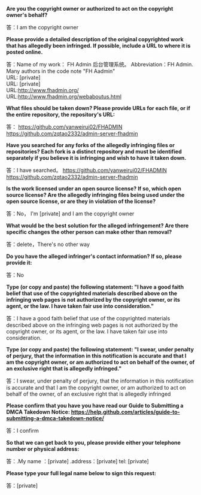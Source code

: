 **Are you the copyright owner or authorized to act on the copyright owner's behalf?**  

答：I am the copyright owner

**Please provide a detailed description of the original copyrighted work that has allegedly been infringed. If possible, include a URL to where it is posted online.**  

答：Name of my work： FH Admin 后台管理系统。 Abbreviation：FH Admin. Many authors in the code note "FH Aadmin"  
URL: [private]  
URL: [private]  
URL:http://www.fhadmin.org/  
URL:http://www.fhadmin.org/webaboutus.html  

**What files should be taken down? Please provide URLs for each file, or if the entire repository, the repository's URL:**  

答：
https://github.com/yanweirui02/FHADMIN  
https://github.com/zqtao2332/admin-server-fhadmin  

**Have you searched for any forks of the allegedly infringing files or repositories? Each fork is a distinct repository and must be identified separately if you believe it is infringing and wish to have it taken down.**  

答：I have searched。
https://github.com/yanweirui02/FHADMIN  
https://github.com/zqtao2332/admin-server-fhadmin  

**Is the work licensed under an open source license? If so, which open source license? Are the allegedly infringing files being used under the open source license, or are they in violation of the license?**  

答：No， I'm [private] and I am the copyright owner

**What would be the best solution for the alleged infringement? Are there specific changes the other person can make other than removal?**  

答：delete，There's no other way

**Do you have the alleged infringer's contact information? If so, please provide it:**  

答：No

**Type (or copy and paste) the following statement: "I have a good faith belief that use of the copyrighted materials described above on the infringing web pages is not authorized by the copyright owner, or its agent, or the law. I have taken fair use into consideration."**  

答：I have a good faith belief that use of the copyrighted materials described above on the infringing web pages is not authorized by the copyright owner, or its agent, or the law. I have taken fair use into consideration.

**Type (or copy and paste) the following statement: "I swear, under penalty of perjury, that the information in this notification is accurate and that I am the copyright owner, or am authorized to act on behalf of the owner, of an exclusive right that is allegedly infringed."**  

答：I swear, under penalty of perjury, that the information in this notification is accurate and that I am the copyright owner, or am authorized to act on behalf of the owner, of an exclusive right that is allegedly infringed

**Please confirm that you have you have read our Guide to Submitting a DMCA Takedown Notice: https://help.github.com/articles/guide-to-submitting-a-dmca-takedown-notice/**  

答：I confirm

**So that we can get back to you, please provide either your telephone number or physical address:**  

答：.My name ：[private] .address：[private]  tel: [private]  

**Please type your full legal name below to sign this request:**  

答：[private]
